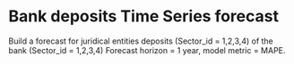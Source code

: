 # Bank deposits Time Series forecast
Build a forecast for juridical entities deposits (Sector_id = 1,2,3,4)  of the bank (Sector_id = 1,2,3,4)
Forecast horizon = 1 year, model metric = MAPE.